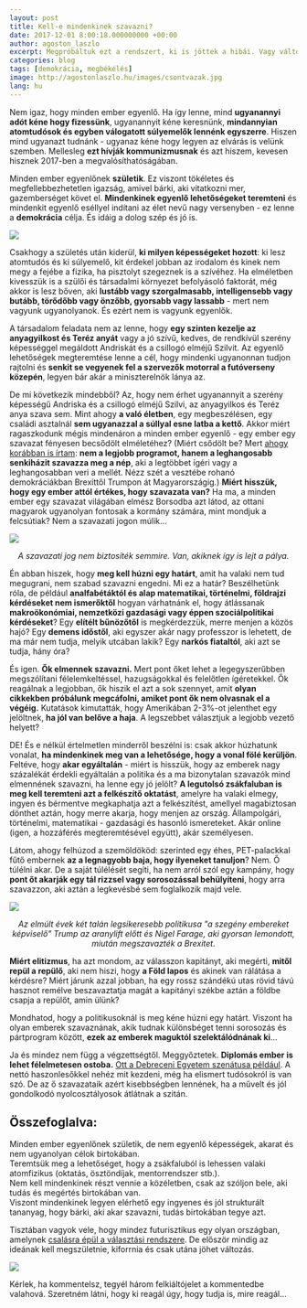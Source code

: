 ```yaml
---
layout: post
title: Kell-e mindenkinek szavazni?
date: 2017-12-01 8:00:18.000000000 +00:00
author: agoston_laszlo
excerpt: Megpróbáltuk ezt a rendszert, ki is jöttek a hibái. Vagy változtatunk vagy abba az irányba megy tovább a világ, amitől mind félünk, de persze tenni nem merünk ellene... Olvasd végig és dönts magad!
categories: blog
tags: [demokrácia, megbékélés]
image: http://agostonlaszlo.hu/images/csontvazak.jpg
lang: hu
---
```

Nem igaz, hogy minden ember egyenlő. Ha így lenne, mind **ugyanannyi adót kéne hogy fizessünk**, ugyanannyit kéne keresnünk, **mindannyian atomtudósok és egyben válogatott súlyemelők lennénk egyszerre**. Hiszen mind ugyanazt tudnánk - ugyanaz kéne hogy legyen az elvárás is velünk szemben. Mellesleg **ezt hívják kommunizmusnak** és azt hiszem, kevesen hisznek 2017-ben a megvalósíthatóságában.

Minden ember egyenlőnek **születik**. Ez viszont tökéletes és megfellebbezhetetlen igazság, amivel bárki, aki vitatkozni mer, gazemberséget követ el. **Mindenkinek egyenlő lehetőségeket teremteni** és mindenkit egyenlő eséllyel indítani az élet nevű nagy versenyben - ez lenne a **demokrácia** célja. És idáig a dolog szép és jó is.

![](http://agostonlaszlo.hu/images/csontvazak.jpg)

Csakhogy a születés után kiderül, **ki milyen képességeket hozott**: ki lesz atomtudós és ki súlyemelő, kit érdekel jobban az irodalom és kinek nem megy a fejébe a fizika, ha pisztolyt szegeznek is a szívéhez. Ha elméletben kivesszük is a szülői és társadalmi környezet befolyásoló faktorát, még akkor is lesz bőven, aki **lustább vagy szorgalmasabb, intelligensebb vagy butább, törődőbb vagy önzőbb, gyorsabb vagy lassabb** - mert nem vagyunk ugyanolyanok. És ezért nem is vagyunk egyenlők.

A társadalom feladata nem az lenne, hogy **egy szinten kezelje az anyagyilkost és Teréz anyát** vagy a jó szívű, kedves, de rendkívül szerény képességgel megáldott Andriskát és a csillogó elméjű Szilvit. Az egyenlő lehetőségek megteremtése lenne a cél, hogy mindenki ugyanonnan tudjon rajtolni és **senkit se vegyenek fel a szervezők motorral a futóverseny közepén**, legyen bár akár a miniszterelnök lánya az.

De mi következik mindebből? Az, hogy nem érhet ugyanannyit a szerény képességű Andriska és a csillogó elméjű Szilvi, az anyagyilkos és Teréz anya szava sem. Mint ahogy **a való életben**, egy megbeszélésen, egy családi asztalnál **sem ugyanazzal a súllyal esne latba a kettő**. Akkor miért ragaszkodunk mégis mindenáron a minden ember egyenlő - egy ember egy szavazat fényesen becsődölt elméletéhez? (Miért csődölt be? Mert [ahogy korábban is írtam](http://agostonlaszlo.hu/blog/a-demokracia-megbukott/): **nem a legjobb programot, hanem a leghangosabb senkiházit szavazza meg a nép**, aki a legtöbbet ígéri vagy a leghangosabban veri a mellét. Nézz szét a vesztébe rohanó demokráciákban Brexittől Trumpon át Magyarországig.) **Miért hisszük, hogy egy ember attól értékes, hogy szavazata van?** Ha ma, a minden ember egy szavazat világában elmész Borsodba azt látod, az ottani magyarok ugyanolyan fontosak a kormány számára, mint mondjuk a felcsútiak? Nem a szavazati jogon múlik...

![](http://agostonlaszlo.hu/images/lejtapalya.jpg)
<center><i>A szavazati jog nem biztosíték semmire. Van, akiknek így is lejt a pálya.</i></center>

Én abban hiszek, hogy **meg kell húzni egy határt**, amit ha valaki nem tud megugrani, nem szabad szavazni engedni. Mi ez a határ? Beszélhetünk róla, de például **analfabétáktól és alap matematikai, történelmi, földrajzi kérdéseket nem ismerőktől** hogyan várhatnánk el, hogy átlássanak **makroökonómiai, nemzetközi gazdasági vagy éppen szociálpolitikai kérdéseket**? Egy **elítélt bűnözőtől** is megkérdezzük, merre menjen a közös hajó? Egy **demens időstől**, aki egyszer akár nagy professzor is lehetett, de ma már nem tudja, melyik utcában lakik? Egy **narkós fiataltól**, aki azt se tudja, hány óra?

És igen. **Ők elmennek szavazni.** Mert pont őket lehet a legegyszerűbben megszólítani félelemkeltéssel, hazugságokkal és felelőtlen ígéretekkel. Ők reagálnak a legjobban, ők hiszik el azt a sok szennyet, amit **olyan cikkekben próbálunk megcáfolni, amiket pont ők nem olvasnak el a végéig.** Kutatások kimutatták, hogy Amerikában 2-3%-ot jelenthet egy jelöltnek, **ha jól van belőve a haja**. A legszebbet választjuk a legjobb vezető helyett?

DE! És e nélkül értelmetlen minderről beszélni is: csak akkor húzhatunk vonalat, **ha mindenkinek meg van a lehetősége, hogy a vonal fölé kerüljön**. Feltéve, hogy **akar egyáltalán** - miért is hisszük, hogy az emberek nagy százalékát érdekli egyáltalán a politika és a ma bizonytalan szavazók mind elmennének szavazni, ha lenne egy jó jelölt? **A legutolsó zsákfaluban is meg kell teremteni azt a felkészítő oktatást**, amelyre ha valaki elmegy, ingyen és bérmentve megkaphatja azt a felkészítést, amellyel magabiztosan dönthet aztán, hogy merre akarja, hogy menjen az ország. Állampolgári, történelmi, matematikai - gazdasági és hasonló ismereteket. Akár online (igen, a hozzáférés megteremtésével együtt), akár személyesen.

Látom, ahogy felhúzod a szemöldököd: szerinted egy éhes, PET-palackkal fűtő embernek **az a legnagyobb baja, hogy ilyeneket tanuljon**? Nem. Ő túlélni akar. De a saját túlélését segíti, ha nem arról szól egy kampány, hogy **pont őt akarják egy tál rizzsel vagy sorosozással behülyíteni**, hogy arra szavazzon, aki aztán a legkevésbé sem foglalkozik majd vele.

![](http://agostonlaszlo.hu/images/aranylift.jpg)
<center><i>Az elmúlt évek két talán legsikeresebb politikusa "a szegény embereket képviselő" Trump az aranylift előtt és Nigel Farage, aki gyorsan lemondott, miután megszavazték a Brexitet. </i></center>

**Miért elitizmus**, ha azt mondom, az válasszon kapitányt, aki megérti, **mitől repül a repülő**, aki nem hiszi, hogy **a Föld lapos** és akinek van rálátása a kérdésre? Miért járunk azzal jobban, ha egy rossz szándékú utas rövid távú hasznot remélve beszavaztatja magát a kapitányi székbe aztán a földbe csapja a repülőt, amin ülünk? 

Mondhatod, hogy a politikusoknál is meg kéne húzni egy határt. Viszont ha olyan emberek szavaznának, akik tudnak különsbéget tenni sorosozás és pártprogram között, **ezek az emberek maguktól szelektálódnának ki**...

Ja és mindez nem függ a végzettségtől. Meggyőztetek. **Diplomás ember is lehet félelmetesen ostoba.** [Ott a Debreceni Egyetem szenátusa például](https://444.hu/2017/08/24/a-debreceni-egyetem-diszpolgara-lesz-vlagyimir-putyin). A nettó haszonlesőkkel nehéz mit kezdeni, még ha elismert tudósokról is van szó. De az ő szavazataik azért kisebbségben lennének, ha a művelt és jól gondolkodó nyolcosztályosok átlátnak a szitán.

**Összefoglalva:**
---

Minden ember egyenlőnek születik, de nem egyenlő képességek, akarat és nem ugyanolyan célok birtokában. <br />
Teremtsük meg a lehetőséget, hogy a zsákfaluból is lehessen valaki atomfizikus (oktatás, ösztöndíjak, mentorrendszer stb.). <br />
Nem kell mindenkinek részt vennie a közéletben, csak az szóljon bele, aki tudás és megértés birtokában van. <br />
Viszont mindenkinek legyen elérhető egy ingyenes és jól strukturált tananyag, hogy bárki, aki akar szavazni, tudás birtokában tegye azt. <br />

Tisztában vagyok vele, hogy mindez futurisztikus egy olyan országban, amelynek [csalásra épül a választási rendszere](http://gepnarancs.hu/2013/08/torvenyes-a-valasztasi-csalas/). De először mindig az ideának kell megszületnie, kiforrnia és csak utána jöhet változás.

![](http://agostonlaszlo.hu/images/felkialtojel.jpg)

Kérlek, ha kommentelsz, tegyél három felkiáltójelet a kommentedbe valahová. Szeretném látni, hogy ki reagál úgy, hogy tudja is, mire reagál...
